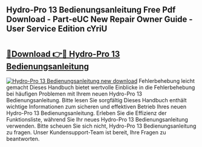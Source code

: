 ## Hydro-Pro 13 Bedienungsanleitung Free Pdf Download - Part-eUC New Repair Owner Guide - User Service Edition cYriU

# <h2><a href="http://df4xy31.blite.top/?on=Hydro-Pro+13+Bedienungsanleitung">🔗Download 👉🔴 Hydro-Pro 13 Bedienungsanleitung</a></h2>

[![Hydro-Pro 13 Bedienungsanleitung new download](https://i.imgur.com/lujVjoI.png)](http://df4xy31.blite.top/?on=Hydro-Pro+13+Bedienungsanleitung)
Fehlerbehebung leicht gemacht Dieses Handbuch bietet wertvolle Einblicke in die Fehlerbehebung bei häufigen Problemen mit Ihrem neuen Hydro-Pro 13 Bedienungsanleitung. Bitte lesen Sie sorgfältig Dieses Handbuch enthält wichtige Informationen zum sicheren und effektiven Betrieb Ihres neuen Hydro-Pro 13 Bedienungsanleitung. Erleben Sie die Effizienz der Funktionsliste, während Sie Ihr neues Hydro-Pro 13 Bedienungsanleitung verwenden. Bitte scheuen Sie sich nicht, Hydro-Pro 13 Bedienungsanleitung zu fragen. Unser Kundensupport-Team ist bereit, Ihre Fragen zu beantworten.
